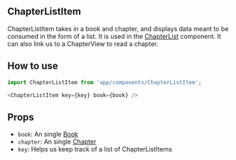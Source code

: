 ChapterListItem
---------------
ChapterListItem takes in a book and chapter, and displays data meant to be consumed in the form of a list.  It is used in the [ChapterList](../ChapterList) component.  It can also link us to a ChapterView to read a chapter.

## How to use
```js
import ChapterListItem from 'app/components/ChapterListItem';

<ChapterListItem key={key} book={book} />
```

## Props
* `book`: An single [Book](../../data/models/Book)
* `chapter`: An single [Chapter](../../data/models/Chapter)
* `key`: Helps us keep track of a list of ChapterListItems
